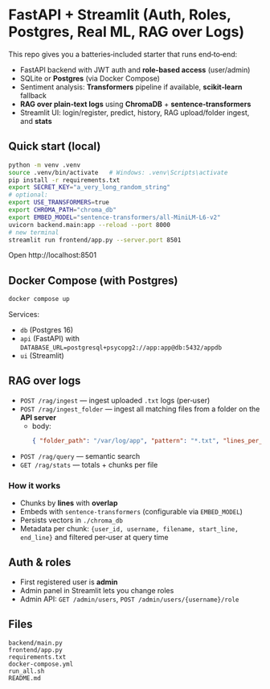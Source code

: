 # FastAPI + Streamlit (Auth, Roles, Postgres, Real ML, RAG over Logs)

This repo gives you a batteries‑included starter that runs end‑to‑end:

- FastAPI backend with JWT auth and **role‑based access** (user/admin)
- SQLite or **Postgres** (via Docker Compose)
- Sentiment analysis: **Transformers** pipeline if available, **scikit‑learn** fallback
- **RAG over plain‑text logs** using **ChromaDB** + **sentence‑transformers**
- Streamlit UI: login/register, predict, history, RAG upload/folder ingest, and **stats**

## Quick start (local)

```bash
python -m venv .venv
source .venv/bin/activate   # Windows: .venv\Scripts\activate
pip install -r requirements.txt
export SECRET_KEY="a_very_long_random_string"
# optional:
export USE_TRANSFORMERS=true
export CHROMA_PATH="chroma_db"
export EMBED_MODEL="sentence-transformers/all-MiniLM-L6-v2"
uvicorn backend.main:app --reload --port 8000
# new terminal
streamlit run frontend/app.py --server.port 8501
```

Open http://localhost:8501

## Docker Compose (with Postgres)

```bash
docker compose up
```

Services:
- `db` (Postgres 16)
- `api` (FastAPI) with `DATABASE_URL=postgresql+psycopg2://app:app@db:5432/appdb`
- `ui` (Streamlit)

## RAG over logs

- `POST /rag/ingest` — ingest uploaded `.txt` logs (per‑user)
- `POST /rag/ingest_folder` — ingest all matching files from a folder on the **API server**
  - body:
    ```json
    { "folder_path": "/var/log/app", "pattern": "*.txt", "lines_per_chunk": 50, "overlap": 5 }
    ```
- `POST /rag/query` — semantic search
- `GET /rag/stats` — totals + chunks per file

### How it works
- Chunks by **lines** with **overlap**
- Embeds with `sentence-transformers` (configurable via `EMBED_MODEL`)
- Persists vectors in `./chroma_db`
- Metadata per chunk: `{user_id, username, filename, start_line, end_line}` and filtered per‑user at query time

## Auth & roles

- First registered user is **admin**
- Admin panel in Streamlit lets you change roles
- Admin API: `GET /admin/users`, `POST /admin/users/{username}/role`

## Files

```
backend/main.py
frontend/app.py
requirements.txt
docker-compose.yml
run_all.sh
README.md
```
